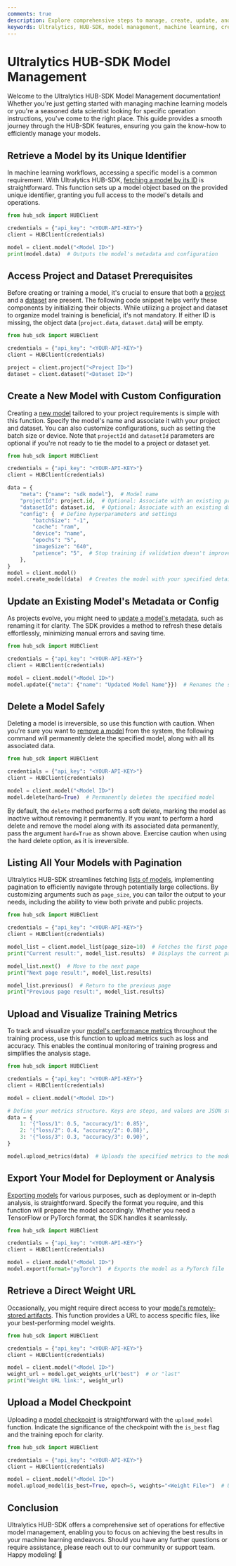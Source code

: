```yaml
---
comments: true
description: Explore comprehensive steps to manage, create, update, and deploy your ML models with Ultralytics HUB-SDK. Elevate your machine learning workflows.
keywords: Ultralytics, HUB-SDK, model management, machine learning, create model, update model, deploy model, ML workflow
---
```


# Ultralytics HUB-SDK Model Management

Welcome to the Ultralytics HUB-SDK Model Management documentation! Whether you're just getting started with managing machine learning models or you're a seasoned data scientist looking for specific operation instructions, you've come to the right place. This guide provides a smooth journey through the HUB-SDK features, ensuring you gain the know-how to efficiently manage your models.

## Retrieve a Model by its Unique Identifier

In machine learning workflows, accessing a specific model is a common requirement. With Ultralytics HUB-SDK, [fetching a model by its ID](https://docs.ultralytics.com/hub/sdk/model/#retrieve-a-model-by-its-unique-identifier) is straightforward. This function sets up a model object based on the provided unique identifier, granting you full access to the model's details and operations.

```python
from hub_sdk import HUBClient

credentials = {"api_key": "<YOUR-API-KEY>"}
client = HUBClient(credentials)

model = client.model("<Model ID>")
print(model.data)  # Outputs the model's metadata and configuration
```

## Access Project and Dataset Prerequisites

Before creating or training a model, it's crucial to ensure that both a [project](https://docs.ultralytics.com/hub/sdk/project/) and a [dataset](https://docs.ultralytics.com/hub/sdk/dataset/) are present. The following code snippet helps verify these components by initializing their objects. While utilizing a project and dataset to organize model training is beneficial, it's not mandatory. If either ID is missing, the object data (`project.data`, `dataset.data`) will be empty.

```python
from hub_sdk import HUBClient

credentials = {"api_key": "<YOUR-API-KEY>"}
client = HUBClient(credentials)

project = client.project("<Project ID>")
dataset = client.dataset("<Dataset ID>")
```

## Create a New Model with Custom Configuration

Creating a [new model](https://docs.ultralytics.com/hub/sdk/model/#create-a-new-model-with-custom-configuration) tailored to your project requirements is simple with this function. Specify the model's name and associate it with your project and dataset. You can also customize configurations, such as setting the batch size or device. Note that `projectId` and `datasetId` parameters are optional if you're not ready to tie the model to a project or dataset yet.

```python
from hub_sdk import HUBClient

credentials = {"api_key": "<YOUR-API-KEY>"}
client = HUBClient(credentials)

data = {
    "meta": {"name": "sdk model"},  # Model name
    "projectId": project.id,  # Optional: Associate with an existing project
    "datasetId": dataset.id,  # Optional: Associate with an existing dataset
    "config": {  # Define hyperparameters and settings
        "batchSize": "-1",
        "cache": "ram",
        "device": "name",
        "epochs": "5",
        "imageSize": "640",
        "patience": "5",  # Stop training if validation doesn't improve
    },
}
model = client.model()
model.create_model(data)  # Creates the model with your specified details
```

## Update an Existing Model's Metadata or Config

As projects evolve, you might need to [update a model's metadata](https://docs.ultralytics.com/hub/sdk/model/#update-an-existing-models-metadata-or-config), such as renaming it for clarity. The SDK provides a method to refresh these details effortlessly, minimizing manual errors and saving time.

```python
from hub_sdk import HUBClient

credentials = {"api_key": "<YOUR-API-KEY>"}
client = HUBClient(credentials)

model = client.model("<Model ID>")
model.update({"meta": {"name": "Updated Model Name"}})  # Renames the specified model
```

## Delete a Model Safely

Deleting a model is irreversible, so use this function with caution. When you're sure you want to [remove a model](https://docs.ultralytics.com/hub/sdk/model/#delete-a-model-safely) from the system, the following command will permanently delete the specified model, along with all its associated data.

```python
from hub_sdk import HUBClient

credentials = {"api_key": "<YOUR-API-KEY>"}
client = HUBClient(credentials)

model = client.model("<Model ID>")
model.delete(hard=True)  # Permanently deletes the specified model
```

By default, the `delete` method performs a soft delete, marking the model as inactive without removing it permanently. If you want to perform a hard delete and remove the model along with its associated data permanently, pass the argument `hard=True` as shown above. Exercise caution when using the hard delete option, as it is irreversible.

## Listing All Your Models with Pagination

Ultralytics HUB-SDK streamlines fetching [lists of models](https://docs.ultralytics.com/hub/sdk/model/#listing-all-your-models-with-pagination), implementing pagination to efficiently navigate through potentially large collections. By customizing arguments such as `page_size`, you can tailor the output to your needs, including the ability to view both private and public projects.

```python
from hub_sdk import HUBClient

credentials = {"api_key": "<YOUR-API-KEY>"}
client = HUBClient(credentials)

model_list = client.model_list(page_size=10)  # Fetches the first page with 10 models
print("Current result:", model_list.results)  # Displays the current page's models

model_list.next()  # Move to the next page
print("Next page result:", model_list.results)

model_list.previous()  # Return to the previous page
print("Previous page result:", model_list.results)
```

## Upload and Visualize Training Metrics

To track and visualize your [model's performance metrics](https://docs.ultralytics.com/hub/sdk/model/#upload-and-visualize-training-metrics) throughout the training process, use this function to upload metrics such as loss and accuracy. This enables the continual monitoring of training progress and simplifies the analysis stage.

```python
from hub_sdk import HUBClient

credentials = {"api_key": "<YOUR-API-KEY>"}
client = HUBClient(credentials)

model = client.model("<Model ID>")

# Define your metrics structure. Keys are steps, and values are JSON strings of metrics.
data = {
    1: '{"loss/1": 0.5, "accuracy/1": 0.85}',
    2: '{"loss/2": 0.4, "accuracy/2": 0.88}',
    3: '{"loss/3": 0.3, "accuracy/3": 0.90}',
}

model.upload_metrics(data)  # Uploads the specified metrics to the model
```

## Export Your Model for Deployment or Analysis

[Exporting models](https://docs.ultralytics.com/hub/sdk/model/#export-your-model-for-deployment-or-analysis) for various purposes, such as deployment or in-depth analysis, is straightforward. Specify the format you require, and this function will prepare the model accordingly. Whether you need a TensorFlow or PyTorch format, the SDK handles it seamlessly.

```python
from hub_sdk import HUBClient

credentials = {"api_key": "<YOUR-API-KEY>"}
client = HUBClient(credentials)

model = client.model("<Model ID>")
model.export(format="pyTorch")  # Exports the model as a PyTorch file
```

## Retrieve a Direct Weight URL

Occasionally, you might require direct access to your [model's remotely-stored artifacts](https://docs.ultralytics.com/hub/sdk/model/#retrieve-a-direct-weight-url). This function provides a URL to access specific files, like your best-performing model weights.

```python
from hub_sdk import HUBClient

credentials = {"api_key": "<YOUR-API-KEY>"}
client = HUBClient(credentials)

model = client.model("<Model ID>")
weight_url = model.get_weights_url("best")  # or "last"
print("Weight URL link:", weight_url)
```

## Upload a Model Checkpoint

Uploading a [model checkpoint](https://docs.ultralytics.com/hub/sdk/reference/modules/models/#upload_model) is straightforward with the `upload_model` function. Indicate the significance of the checkpoint with the `is_best` flag and the training epoch for clarity.

```python
from hub_sdk import HUBClient

credentials = {"api_key": "<YOUR-API-KEY>"}
client = HUBClient(credentials)

model = client.model("<Model ID>")
model.upload_model(is_best=True, epoch=5, weights="<Weight File>")  # Uploads the specified model checkpoint
```

## Conclusion

Ultralytics HUB-SDK offers a comprehensive set of operations for effective model management, enabling you to focus on achieving the best results in your machine learning endeavors. Should you have any further questions or require assistance, please reach out to our community or support team. Happy modeling! 🚀
